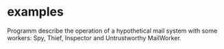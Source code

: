 # examples
Programm describe the operation of a hypothetical mail system with some workers: Spy, Thief, Inspector and Untrustworthy MailWorker.
